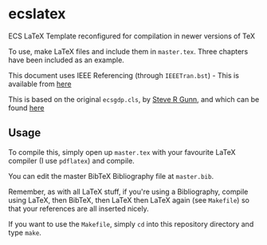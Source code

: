 # ecslatex
ECS LaTeX Template reconfigured for compilation in newer versions of TeX

To use, make LaTeX files and include them in `master.tex`. Three chapters have been included as an example.

This document uses IEEE Referencing (through `IEEETran.bst`) - This is available from [here](https://www.ieee.org/conferences_events/conferences/publishing/templates.html)

This is based on the original `ecsgdp.cls`, by [Steve R Gunn](https://www.ecs.soton.ac.uk/people/srg), and which can be found [here](http://users.ecs.soton.ac.uk/srg/softwaretools/document/)

## Usage

To compile this, simply open up `master.tex` with your favourite LaTeX compiler (I use `pdflatex`) and compile.

You can edit the master BibTeX Bibliography file at `master.bib`.

Remember, as with all LaTeX stuff, if you're using a Bibliography, compile using LaTeX, then BibTeX, then LaTeX then LaTeX again (see `Makefile`) so that your references are all inserted nicely.

If you want to use the `Makefile`, simply `cd` into this repository directory and type `make`.
